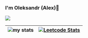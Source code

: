 ### I'm Oleksandr (Alex)👋


![](https://komarev.com/ghpvc/?username=oleksandrshenhera1&style=for-the-badge)

| <img alt="my stats" src="https://github-readme-stats.vercel.app/api?username=oleksandrshenhera1&show_icons=true"/> | [![Leetcode Stats](https://leetcard.jacoblin.cool/Oleksandr1337)](https://leetcode.com/Oleksandr1337) |
|---|---|
